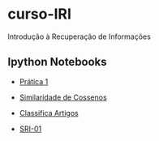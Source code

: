 curso-IRI
=========

Introdução à Recuperação de Informações

Ipython Notebooks
--------

* [Prática 1](http://nbviewer.ipython.org/github/fccoelho/curso-IRI/blob/master/Pratica1.ipynb)

* [Similaridade de Cossenos](http://nbviewer.ipython.org/github/fccoelho/curso-IRI/blob/master/Similaridade_Cosseno.ipynb)
* [Classifica Artigos](http://nbviewer.ipython.org/github/fccoelho/curso-IRI/blob/master/Classifica_Artigos.ipynb) 
* [SRI-01](http://nbviewer.ipython.org/github/fccoelho/curso-IRI/blob/master/SRI-01.ipynb)
